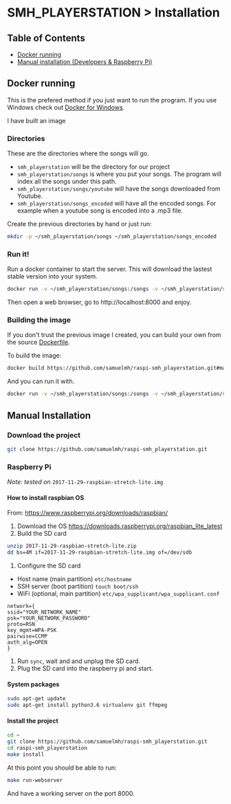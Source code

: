 # SMH_PLAYERSTATION > Installation

## Table of Contents
* [Docker running](#docker)
* [Manual installation (Developers & Raspberry Pi)](#manual)

## Docker running <a name="docker"></a>
This is the prefered method if you just want to run the program. If you use Windows check out  [Docker for Windows](https://docs.docker.com/docker-for-windows/install/).

I have built an image

### Directories
These are the directories where the songs will go.
* `smh_playerstation` will be the directory for our project
* `smh_playerstation/songs` is where you put your songs. The program will index all the songs under this path.
* `smh_playerstation/songs/youtube` will have the songs downloaded from Youtube.
* `smh_playerstation/songs_encoded` will have all the encoded songs. For example when a youtube song is encoded into a .mp3 file.

Create the previous directories by hand or just run:
```bash
mkdir -p ~/smh_playerstation/songs ~/smh_playerstation/songs_encoded
```

### Run it!
Run a docker container to start the server. This will download the lastest stable version into your system.

```bash
docker run -v ~/smh_playerstation/songs:/songs -v ~/smh_playerstation/songs_encoded:/songs_encoded -p 8000:8000 --user `id -u`:`getent group audio | awk -F: '{printf "%d", $3}'` --device /dev/snd -d smh_playerstation
```

Then open a web browser, go to http://localhost:8000 and enjoy.

### Building the image
If you don't trust the previous image I created, you can build your own from the source [Dockerfile](https://github.com/samuelmh/raspi-smh_playerstation/blob/master/docker/PC/Dockerfile).

To build the image:
```bash
docker build https://github.com/samuelmh/raspi-smh_playerstation.git#master:docker/PC -t smh_playerstation
```
And you can run it with.
```bash
docker run -v ~/smh_playerstation/songs:/songs -v ~/smh_playerstation/songs_encoded:/songs_encoded -p 8000:8000 --user `id -u`:`getent group audio | awk -F: '{printf "%d", $3}'` --device /dev/snd -d smh_playerstation
```


## Manual Installation <a name="manual"></a>


### Download the project
```bash
git clone https://github.com/samuelmh/raspi-smh_playerstation.git
```


### Raspberry Pi
*Note: tested on* `2017-11-29-raspbian-stretch-lite.img`

#### How to install raspbian OS
From: https://www.raspberrypi.org/downloads/raspbian/
1. Download the OS https://downloads.raspberrypi.org/raspbian_lite_latest
1. Build the SD card
```bash
unzip 2017-11-29-raspbian-stretch-lite.zip
dd bs=4M if=2017-11-29-raspbian-stretch-lite.img of=/dev/sdb
```
1. Configure the SD card
  * Host name (main partition) `etc/hostname`
  * SSH server (boot partition) `touch boot/ssh`
  * WiFi (optional, main partition) `etc/wpa_supplicant/wpa_supplicant.conf`
 ```
network={
 ssid="YOUR_NETWORK_NAME"
 psk="YOUR_NETWORK_PASSWORD"
 proto=RSN
 key_mgmt=WPA-PSK
 pairwise=CCMP
 auth_alg=OPEN
}
 ```
1. Run `sync`, wait and and unplug the SD card.
1. Plug the SD card into the raspberry pi and start.


#### System packages
```bash
sudo apt-get update
sudo apt-get install python3.6 virtualenv git ffmpeg
```

#### Install the project
```bash
cd ~
git clone https://github.com/samuelmh/raspi-smh_playerstation.git
cd raspi-smh_playerstation
make install
```

At this point you should be able to run:
```bash
make run-webserver
```
And have a working server on the port 8000.

